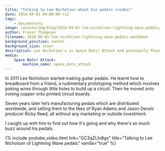 ```yaml
---
title: "Talking to Lee Nicholson about his pedals (video)"
date: 2018-09-01 09:00:00 +12
tags:
    - documentary
image: /assets/img/blog/2018-09-01-lee-nicholson-lightning-wave-pedals/cover.jpg
author: Fraser Thompson
filename: 2018-09-01-lee-nicholson-lightning-wave-pedals.markdown
background_position: center
background_size: cover
description: Lee Nicholson's in Space Bats! Attack and previously Thundercub, but he also makes pedals. I caught up with him to find out how it's going and why there's so much buzz around his pedals.
media:
    Space Bats! Attack:
        machine_name: space_bats_attack
---
```


In 2011 Lee Nicholson started making guitar pedals. He learnt how to breadboard from a friend, a rudimentary prototyping method which involves poking wires through little holes to build up a circuit. Then he moved onto ironing copper onto printed circuit boards.

Seven years later he’s manufacturing pedals which are distributed worldwide, and selling them to the likes of Ryan Adams and Jason Derulo producer Ricky Reed, all without any marketing or outside investment.

I caught up with him to find out how it's going and why there's so much buzz around his pedals.

<!-- more -->

{% include youtube_video.html link="GC3qZLIn8gs" title="Talking to Lee Nicholson of Lightning Wave pedals" vanilla="true" %}